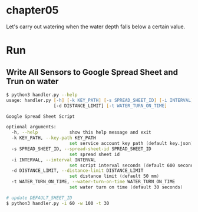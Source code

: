 # chapter05
Let's carry out watering when the water depth falls below a certain value.

# Run
## Write All Sensors to Google Spread Sheet and Trun on water
```zsh
$ python3 handler.py --help
usage: handler.py [-h] [-k KEY_PATH] [-s SPREAD_SHEET_ID] [-i INTERVAL]
                  [-d DISTANCE_LIMIT] [-t WATER_TURN_ON_TIME]

Google Spread Sheet Script

optional arguments:
  -h, --help            show this help message and exit
  -k KEY_PATH, --key-path KEY_PATH
                        set service account key path (default key.json)
  -s SPREAD_SHEET_ID, --spread-sheet-id SPREAD_SHEET_ID
                        set spread sheet id
  -i INTERVAL, --interval INTERVAL
                        set script interval seconds (default 600 seconds)
  -d DISTANCE_LIMIT, --distance-limit DISTANCE_LIMIT
                        set distance limit (default 50 mm)
  -t WATER_TURN_ON_TIME, --water-turn-on-time WATER_TURN_ON_TIME
                        set water turn on time (default 30 seconds)

# update DEFAULT_SHEET_ID
$ python3 handler.py -i 60 -w 100 -t 30
```